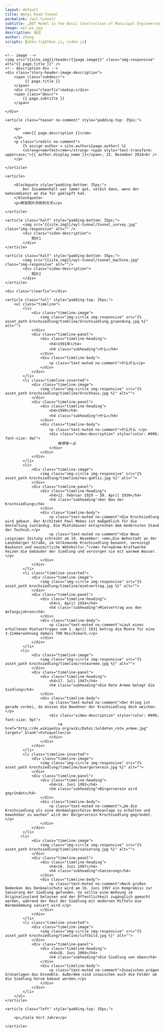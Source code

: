 ```yaml
---
layout: default
title: Wenyi Road Tunnel
permalink: /wyl-tunnel/
subtitle: „BOT Model in the Basic Construction of Municipal Engineering“
image: wyl-px.jpg
description: 描述
author: zhang
scripts: [ekko-lightbox.js, video.js]
---
```

<section class="story-header-image">
		
	<!-- image -->  
	<img src="{{site.img}}/header/{{page.image}}" class="img-responsive" alt="{{ page.title }}" />  
	<!-- description div -->  
	<div class="story-header-image-description">  
		<span class="subdescr">
			 {{ page.title }}
		</span> 
		<div class="clearfix">&nbsp;</div>
		<span class="descr">
			{{ page.subtitle }}
		</span>  
		
	</div>
</section>				



<section>
	
	<article class="teaser no-comment" style="padding-top: 35px;">
	
		<p>
			<em>{{ page.description }}</em>
		</p>
		<p class="credits no-comment">
			{% assign author = site.authors[page.author] %}
			<strong><em>Text</em></strong> <span style="text-transform: uppercase;">{{ author.display_name }}</span>, 15. Dezember 2014<br />
		</p>
					
	</article>
	
	<article>
		
		<blockquote style="padding-bottom: 35px;">
			Der Zusammenhalt war immer gut, selbst dann, wenn der Geheimdienst an die Tür geklopft hat.
		</blockquote>
		<p>两张照片并排的方式</p>

	</article>

	<article class="half" style="padding-bottom: 35px;">
			<img src="{{site.img}}/wyl-tunnel/tunnel_survey.jpg" class="img-responsive" alt="" />
			<div class="video-description">
				照片1
			</div>
	</article>

	<article class="half" style="padding-bottom: 35px;">
			<img src="{{site.img}}/wyl-tunnel/tunnel_machine.jpg" class="img-responsive" alt=""/>
			<div class="video-description">
				照片2
			</div>
	</article>
	
	<div class="clearfix"></div>


<!-- 时间轴 -->
	<article class="full" style="padding-top: 35px;">
		<ul class="timeline">
			<li>
				<div class="timeline-image">
					<img class="img-circle img-responsive" src="{% asset_path krochsiedlung/timeline/krochsiedlung_gruendung.jpg %}" alt="">
				</div>
				<div class="timeline-panel">
					<div class="timeline-heading">
						<h4>1991年</h4>
						<h4 class="subheading">什么</h4>
					</div>
					<div class="timeline-body">
						<p class="text-muted no-comment">什么什么</p>
					</div>
				</div>
			</li>
			<li class="timeline-inverted">
				<div class="timeline-image">
					<img class="img-circle img-responsive" src="{% asset_path krochsiedlung/timeline/krochhaus.jpg %}" alt="">
				</div>
				<div class="timeline-panel">
					<div class="timeline-heading">
						<h4>1999</h4>
						<h4 class="subheading">什么</h4>
					</div>
					<div class="timeline-body">
						<p class="text-muted no-comment">什么什么 </p>
						<div class="video-description" style="color: #999; font-size: 9pt">
							再啰嗦一点
						</div>
					</div>
				</div>
			</li>
			<li>
				<div class="timeline-image">
					<img class="img-circle img-responsive" src="{% asset_path krochsiedlung/timeline/neu-gohlis.jpg %}" alt="">
				</div>
				<div class="timeline-panel">
					<div class="timeline-heading">
						<h4>12. Februar 1929 — 30. April 1930</h4>
						<h4 class="subheading">Der Bau der Krochsiedlung</h4>
					</div>
					<div class="timeline-body">
						<p class="text-muted no-comment">Die Krochsiedlung wird gebaut. Der Architekt Paul Mebes ist maßgeblich für die Gestaltung zuständig. Die Mietshäuser entsprechen dem modernsten Stand der Technik.</p>
						<p class="text-muted no-comment">Die Neue Leipziger Zeitung schreibt am 19. November: <em>„Die Wohnstadt an der Landsberger Straße, im Volksmunde Krochsiedlung benannt, vereinigt Baukunst und neuzeitliche Wohnkultur.“</em> Fernwärme-Kraftwerke heizen die Gebäuder der Siedlung und versorgen sie mit warmem Wasser.</p>
					</div>
				</div>
			</li>
			<li class="timeline-inverted">
				<div class="timeline-image">
					<img class="img-circle img-responsive" src="{% asset_path krochsiedlung/timeline/mietvertrag.jpg %}" alt="">
				</div>
				<div class="timeline-panel">
					<div class="timeline-heading">
						<h4>1. April 1934</h4>
						<h4 class="subheading">Mietvertrag aus den Anfangsjahren</h4>
					</div>
					<div class="timeline-body">
						<p class="text-muted no-comment">Laut eines erhaltenen Mietvertrages vom 1. April 1931 betrug die Miete für eine 3-Zimmerwohnung damals 790 Reichsmark.</p>
					</div>
				</div>
			</li>
		   <li>
				<div class="timeline-image">
					<img class="img-circle img-responsive" src="{% asset_path krochsiedlung/timeline/rotearmee.jpg %}" alt="">
				</div>
				<div class="timeline-panel">
					<div class="timeline-heading">
						<h4>17. Juli 1947</h4>
						<h4 class="subheading">Die Rote Armee belegt die Siedlung</h4>
					</div>
					<div class="timeline-body">
						<p class="text-muted no-comment">Der Krieg ist gerade vorbei, da müssen die Bewohner der Krochsiedlung doch weichen. </p>
						<div class="video-description" style="color: #999; font-size: 9pt">
							<a href="http://de.wikipedia.org/wiki/Datei:Soldaten_rote_armee.jpg" target="_blank">Fotoquelle</a>
						</div>
					</div>
				</div>
			</li>	
			<li class="timeline-inverted">
				<div class="timeline-image">
					<img class="img-circle img-responsive" src="{% asset_path krochsiedlung/timeline/buergerverein.jpg %}" alt="">
				</div>
				<div class="timeline-panel">
					<div class="timeline-heading">
						<h4>14. Juni 1992</h4>
						<h4 class="subheading">Bürgerverein wird gegründet</h4>
					</div>
					<div class="timeline-body">
						<p class="text-muted no-comment">„Um die Krochsiedlung als eine denkmalgeschütze Wohnanlage zu erhalten und bewohnbar zu machen“ wird der Bürgerverein Krochsiedlung gegründet.</p>
					</div>
				</div>
			</li>
		   <li>
				<div class="timeline-image">
					<img class="img-circle img-responsive" src="{% asset_path krochsiedlung/timeline/sanierung.jpg %}" alt="">
				</div>
				<div class="timeline-panel">
					<div class="timeline-heading">
						<h4>16. Juni 1997</h4>
						<h4 class="subheading">Sanierung</h4>
					</div>
					<div class="timeline-body">
						<p class="text-muted no-comment">Nach großen Bedenken des Denkmalschutz wird am 16. Juni 1997 ein Kompromiss zur Sanierung der Siedlung gefunden. So sollte eine Wohnung im Originalzustand belassen und der Öffentlichkeit zugänglich gemacht werden, während der Rest der Siedlung mit modernen Mitteln wie Wärmedämmung saniert wird.</p>
					</div>
				</div>
			</li>	
			<li class="timeline-inverted">
				<div class="timeline-image">
					<img class="img-circle img-responsive" src="{% asset_path krochsiedlung/timeline/luftbild.jpg %}" alt="">
				</div>
				<div class="timeline-panel">
					<div class="timeline-heading">
						<h4>26. Juni 2004</h4>
						<h4 class="subheading">Die Siedlung von oben</h4>
					</div>
					<div class="timeline-body">
						<p class="text-muted no-comment">Inzwischen prägen Grünanlagen das Ensemble. Außerdem sind inzwischen auch die Felder um die Siedlung herum bebaut worden.</p>
					</div>
				</div>
			</li>						
		</ul>
	</article>
	
	<article class="left" style="padding-top: 35px;">
		
		<p>„Viele Vort Jahre</p>

	</article>
	
</section>
